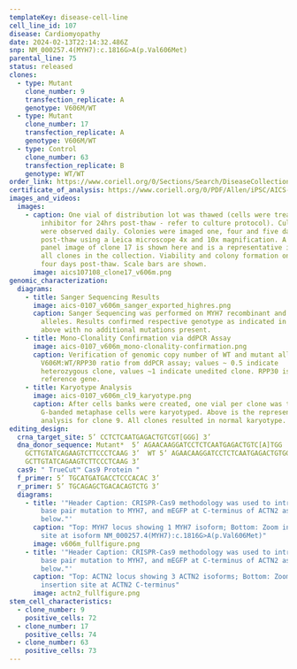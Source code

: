 ```yaml
---
templateKey: disease-cell-line
cell_line_id: 107
disease: Cardiomyopathy
date: 2024-02-13T22:14:32.486Z
snp: NM_000257.4(MYH7):c.1816G>A(p.Val606Met)
parental_line: 75
status: released
clones:
  - type: Mutant
    clone_number: 9
    transfection_replicate: A
    genotype: V606M/WT
  - type: Mutant
    clone_number: 17
    transfection_replicate: A
    genotype: V606M/WT
  - type: Control
    clone_number: 63
    transfection_replicate: B
    genotype: WT/WT
order_link: https://www.coriell.org/0/Sections/Search/DiseaseCollection_Detail.aspx?Ref=AICS-0107&Product=CiPSC&PgId=166
certificate_of_analysis: https://www.coriell.org/0/PDF/Allen/iPSC/AICS-0107_CofA.pdf
images_and_videos:
  images:
    - caption: One vial of distribution lot was thawed (cells were treated with ROCK
        inhibitor for 24hrs post-thaw - refer to culture protocol). Cultures
        were observed daily. Colonies were imaged one, four and five days
        post-thaw using a Leica microscope 4x and 10x magnification. A four
        panel image of clone 17 is shown here and is a representative image for
        all clones in the collection. Viability and colony formation one day and
        four days post-thaw. Scale bars are shown.
      image: aics107108_clone17_v606m.png
genomic_characterization:
  diagrams:
    - title: Sanger Sequencing Results
      image: aics-0107_v606m_sanger_exported_highres.png
      caption: Sanger Sequencing was performed on MYH7 recombinant and wildtype
        alleles. Results confirmed respective genotype as indicated in table
        above with no additional mutations present. 
    - title: Mono-Clonality Confirmation via ddPCR Assay
      image: aics-0107_v606m_mono-clonality-confirmation.png
      caption: Verification of genomic copy number of WT and mutant alleles.
        V606M:WT/RPP30 ratio from ddPCR assay; values ~ 0.5 indicate
        heterozygous clone, values ~1 indicate unedited clone. RPP30 is known 2n
        reference gene. 
    - title: Karyotype Analysis
      image: aics-0107_v606m_cl9_karyotype.png
      caption: After cells banks were created, one vial per clone was thawed and 30
        G-banded metaphase cells were karyotyped. Above is the representative
        analysis for clone 9. All clones resulted in normal karyotype.
editing_design:
  crna_target_site: 5’ CCTCTCAATGAGACTGTCGT[GGG] 3’
  dna_donor_sequence: Mutant*  5’ AGAACAAGGATCCTCTCAATGAGACTGTC[A]TGG
    GCTTGTATCAGAAGTCTTCCCTCAAG 3’  WT 5’ AGAACAAGGATCCTCTCAATGAGACTGTGGTGG
    GCTTGTATCAGAAGTCTTCCCTCAAG 3’
  cas9: " TrueCut™ Cas9 Protein "
  f_primer: 5’ TGCATGATGACCTCCCACAC 3’
  r_primer: 5’ TGCAGAGCTGACACAGTCTG 3’
  diagrams:
    - title: '"Header Caption: CRISPR-Cas9 methodology was used to introduce a single
        base pair mutation to MYH7, and mEGFP at C-terminus of ACTN2 as shown
        below."'
      caption: "Top: MYH7 locus showing 1 MYH7 isoform; Bottom: Zoom in on mutation
        site at isoform NM_000257.4(MYH7):c.1816G>A(p.Val606Met)"
      image: v606m_fullfigure.png
    - title: '"Header Caption: CRISPR-Cas9 methodology was used to introduce a single
        base pair mutation to MYH7, and mEGFP at C-terminus of ACTN2 as shown
        below."'
      caption: "Top: ACTN2 locus showing 3 ACTN2 isoforms; Bottom: Zoom in on mEGFP
        insertion site at ACTN2 C-terminus"
      image: actn2_fullfigure.png
stem_cell_characteristics:
  - clone_number: 9
    positive_cells: 72
  - clone_number: 17
    positive_cells: 74
  - clone_number: 63
    positive_cells: 73
---
```

